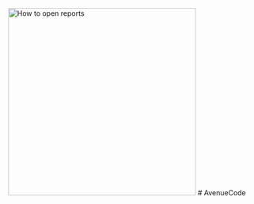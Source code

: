 <img width="379" alt="How to open reports" src="https://user-images.githubusercontent.com/62767826/218905890-ab32267a-0ba4-4770-939d-e03ebf389801.png">
# AvenueCode
